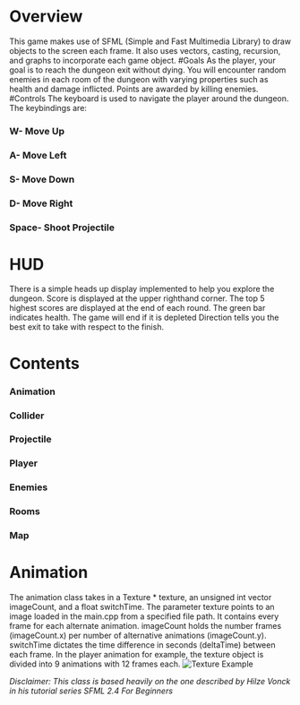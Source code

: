 # Overview
This game makes use of SFML (Simple and Fast Multimedia Library) to draw objects to the screen each frame. It also uses vectors, casting, recursion, and graphs to incorporate each game object.
#Goals
As the player, your goal is to reach the dungeon exit without dying.
You will encounter random enemies in each room of the dungeon with varying properties such as health and damage inflicted. 
Points are awarded by killing enemies.
#Controls
The keyboard is used to navigate the player around the dungeon. The keybindings are:
### W- Move Up
### A- Move Left
### S- Move Down
### D- Move Right
### Space- Shoot Projectile

# HUD
There is a simple heads up display implemented to help you explore the dungeon.
Score is displayed at the upper righthand corner. The top 5 highest scores are displayed at the end of each round.
The green bar indicates health. The game will end if it is depleted
Direction tells you the best exit to take with respect to the finish.

# Contents
### Animation
### Collider
### Projectile
### Player
### Enemies
### Rooms
### Map




# Animation
The animation class takes in a Texture * texture, an unsigned int vector imageCount, and a float switchTime. The parameter texture points to an image loaded in the main.cpp from a specified file path. It contains every frame for each alternate animation. imageCount holds the number frames (imageCount.x) per number of alternative animations (imageCount.y). switchTime dictates the time difference in seconds (deltaTime) between each frame.
In the player animation for example, the texture object is divided into 9 animations with 12 frames each.
![Texture Example](https://i.imgur.com/EPj14YS.png)

*Disclaimer: This class is based heavily on the one described by Hilze Vonck in his tutorial series SFML 2.4 For Beginners*

